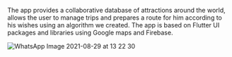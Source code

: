 The app provides a collaborative database of attractions around the world, allows the user to manage trips and prepares a route for him according to his wishes using an algorithm we created. The app is based on Flutter UI packages and libraries using Google maps and Firebase.

![WhatsApp Image 2021-08-29 at 13 22 30](https://user-images.githubusercontent.com/45766957/131857513-64c780da-5db5-4574-8226-34c2dcc503cb.jpeg)
